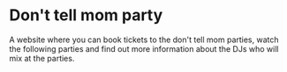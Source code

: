 # Don't tell mom party

A website where you can book tickets to the don't tell mom parties, watch the
following parties and find out more information about the DJs who will mix at
the parties.
